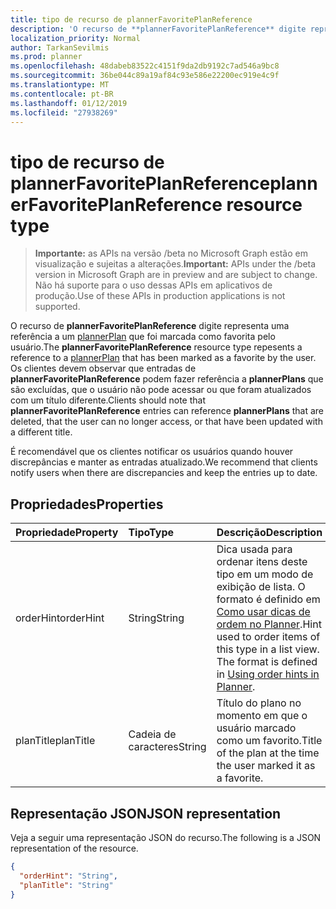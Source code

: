 ```yaml
---
title: tipo de recurso de plannerFavoritePlanReference
description: 'O recurso de **plannerFavoritePlanReference** digite representa uma referência a um plannerPlan que foi marcada como favorita pelo usuário. '
localization_priority: Normal
author: TarkanSevilmis
ms.prod: planner
ms.openlocfilehash: 48dabeb83522c4151f9da2db9192c7ad546a9bc8
ms.sourcegitcommit: 36be044c89a19af84c93e586e22200ec919e4c9f
ms.translationtype: MT
ms.contentlocale: pt-BR
ms.lasthandoff: 01/12/2019
ms.locfileid: "27938269"
---
```

# <a name="plannerfavoriteplanreference-resource-type"></a><span data-ttu-id="5e6cc-103">tipo de recurso de plannerFavoritePlanReference</span><span class="sxs-lookup"><span data-stu-id="5e6cc-103">plannerFavoritePlanReference resource type</span></span>

> <span data-ttu-id="5e6cc-104">**Importante:** as APIs na versão /beta no Microsoft Graph estão em visualização e sujeitas a alterações.</span><span class="sxs-lookup"><span data-stu-id="5e6cc-104">**Important:** APIs under the /beta version in Microsoft Graph are in preview and are subject to change.</span></span> <span data-ttu-id="5e6cc-105">Não há suporte para o uso dessas APIs em aplicativos de produção.</span><span class="sxs-lookup"><span data-stu-id="5e6cc-105">Use of these APIs in production applications is not supported.</span></span>

<span data-ttu-id="5e6cc-106">O recurso de **plannerFavoritePlanReference** digite representa uma referência a um [plannerPlan](plannerplan.md) que foi marcada como favorita pelo usuário.</span><span class="sxs-lookup"><span data-stu-id="5e6cc-106">The **plannerFavoritePlanReference** resource type repesents a reference to a [plannerPlan](plannerplan.md) that has been marked as a favorite by the user.</span></span> <span data-ttu-id="5e6cc-107">Os clientes devem observar que entradas de **plannerFavoritePlanReference** podem fazer referência a **plannerPlans** que são excluídas, que o usuário não pode acessar ou que foram atualizados com um título diferente.</span><span class="sxs-lookup"><span data-stu-id="5e6cc-107">Clients should note that **plannerFavoritePlanReference** entries can reference **plannerPlans** that are deleted, that the user can no longer access, or that have been updated with a different title.</span></span>

<span data-ttu-id="5e6cc-108">É recomendável que os clientes notificar os usuários quando houver discrepâncias e manter as entradas atualizado.</span><span class="sxs-lookup"><span data-stu-id="5e6cc-108">We recommend that clients notify users when there are discrepancies and keep the entries up to date.</span></span>


## <a name="properties"></a><span data-ttu-id="5e6cc-109">Propriedades</span><span class="sxs-lookup"><span data-stu-id="5e6cc-109">Properties</span></span>
| <span data-ttu-id="5e6cc-110">Propriedade</span><span class="sxs-lookup"><span data-stu-id="5e6cc-110">Property</span></span>     | <span data-ttu-id="5e6cc-111">Tipo</span><span class="sxs-lookup"><span data-stu-id="5e6cc-111">Type</span></span>   |<span data-ttu-id="5e6cc-112">Descrição</span><span class="sxs-lookup"><span data-stu-id="5e6cc-112">Description</span></span>|
|:---------------|:--------|:----------|
|<span data-ttu-id="5e6cc-113">orderHint</span><span class="sxs-lookup"><span data-stu-id="5e6cc-113">orderHint</span></span>|<span data-ttu-id="5e6cc-114">String</span><span class="sxs-lookup"><span data-stu-id="5e6cc-114">String</span></span>|<span data-ttu-id="5e6cc-p103">Dica usada para ordenar itens deste tipo em um modo de exibição de lista. O formato é definido em [Como usar dicas de ordem no Planner](planner-order-hint-format.md).</span><span class="sxs-lookup"><span data-stu-id="5e6cc-p103">Hint used to order items of this type in a list view. The format is defined in [Using order hints in Planner](planner-order-hint-format.md).</span></span>|
|<span data-ttu-id="5e6cc-117">planTitle</span><span class="sxs-lookup"><span data-stu-id="5e6cc-117">planTitle</span></span>|<span data-ttu-id="5e6cc-118">Cadeia de caracteres</span><span class="sxs-lookup"><span data-stu-id="5e6cc-118">String</span></span>|<span data-ttu-id="5e6cc-119">Título do plano no momento em que o usuário marcado como um favorito.</span><span class="sxs-lookup"><span data-stu-id="5e6cc-119">Title of the plan at the time the user marked it as a favorite.</span></span>|


## <a name="json-representation"></a><span data-ttu-id="5e6cc-120">Representação JSON</span><span class="sxs-lookup"><span data-stu-id="5e6cc-120">JSON representation</span></span>

<span data-ttu-id="5e6cc-121">Veja a seguir uma representação JSON do recurso.</span><span class="sxs-lookup"><span data-stu-id="5e6cc-121">The following is a JSON representation of the resource.</span></span>

<!-- {
  "blockType": "resource",
  "optionalProperties": [

  ],
  "@odata.type": "microsoft.graph.plannerFavoritePlanReference"
}-->

```json
{
  "orderHint": "String",
  "planTitle": "String"
}

```

<!-- uuid: 8fcb5dbc-d5aa-4681-8e31-b001d5168d79
2015-10-25 14:57:30 UTC -->
<!-- {
  "type": "#page.annotation",
  "description": "plannerFavoritePlanReference resource",
  "keywords": "",
  "section": "documentation",
  "tocPath": ""
}-->
